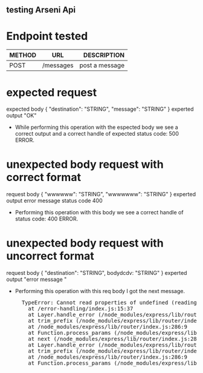## testing Arseni Api

# Endpoint tested

| METHOD |             URL              |       DESCRIPTION | 
| ------ | :--------------------------: | ----------------: |
| POST   |/messages                     | post a message    |

# expected request
expected body
{
  "destination": "STRING",
  "message": "STRING"
}
experted output
"OK"

- While performing this operation with the espected body we see a correct output and a correct
handle of expected status code: 500 ERROR.

# unexpected body request with correct format
request body
{
  "wwwwww": "STRING",
  "wwwwwww": "STRING"
}
experted output
error message status code 400

- Performing this operation with this body we see a correct handle of status code: 400 ERROR.

# unexpected body request with uncorrect format
request body
{
  "destination": "STRING",
  bodydcdv: "STRING"
}
experted output
"error message "

- Performing this operation with this req body I got the next message.
	
	<pre>
    TypeError: Cannot read properties of undefined (reading &#39;status&#39;)<br> &nbsp; &nbsp;at /error-handling/index.js:15:37<br> &nbsp; &nbsp;at Layer.handle_error (/node_modules/express/lib/router/layer.js:71:5)<br> &nbsp; &nbsp;at trim_prefix (/node_modules/express/lib/router/index.js:326:13)<br> &nbsp; &nbsp;at /node_modules/express/lib/router/index.js:286:9<br> &nbsp; &nbsp;at Function.process_params (/node_modules/express/lib/router/index.js:346:12)<br> &nbsp; &nbsp;at next (/node_modules/express/lib/router/index.js:280:10)<br> &nbsp; &nbsp;at Layer.handle_error (/node_modules/express/lib/router/layer.js:67:12)<br> &nbsp; &nbsp;at trim_prefix (/node_modules/express/lib/router/index.js:326:13)<br> &nbsp; &nbsp;at /node_modules/express/lib/router/index.js:286:9<br> &nbsp; &nbsp;at Function.process_params (/node_modules/express/lib/router/index.js:346:12)
    </pre>
   